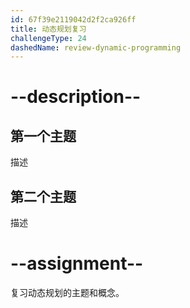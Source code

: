```yaml
---
id: 67f39e2119042d2f2ca926ff
title: 动态规划复习
challengeType: 24
dashedName: review-dynamic-programming
---
```


# --description--

## 第一个主题

描述

## 第二个主题

描述

# --assignment--

复习动态规划的主题和概念。

